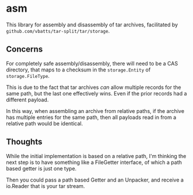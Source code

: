 asm
===

This library for assembly and disassembly of tar archives, facilitated by
`github.com/vbatts/tar-split/tar/storage`.


Concerns
--------

For completely safe assembly/disassembly, there will need to be a CAS
directory, that maps to a checksum in the `storage.Entity` of
`storage.FileType`.

This is due to the fact that tar archives _can_ allow multiple records for the
same path, but the last one effectively wins. Even if the prior records had a
different payload. 

In this way, when assembling an archive from relative paths, if the archive has
multiple entries for the same path, then all payloads read in from a relative
path would be identical.


Thoughts
--------

While the initial implementation is based on a relative path, I'm thinking the
next step is to have something like a FileGetter interface, of which a path
based getter is just one type.

Then you could pass a path based Getter and an Unpacker, and receive a
io.Reader that is your tar stream.

